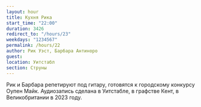 ```yaml
---
layout: hour
title: Кухня Рика
start_time: "22:00"
duration: 3426
redirect_to: "/hours/23"
weekdays: "1234567"
permalink: /hours/22
author: Рик Уэст, Барбара Антиноро
guest:   
location: Уитстабл
section: Струны
---
```


Рик и Барбара репетируют под гитару, готовятся к городскому конкурсу Оупен Майк. Аудиозапись сделана в Уитстабле, в графстве Кент, в Великобритании в 2023 году.
